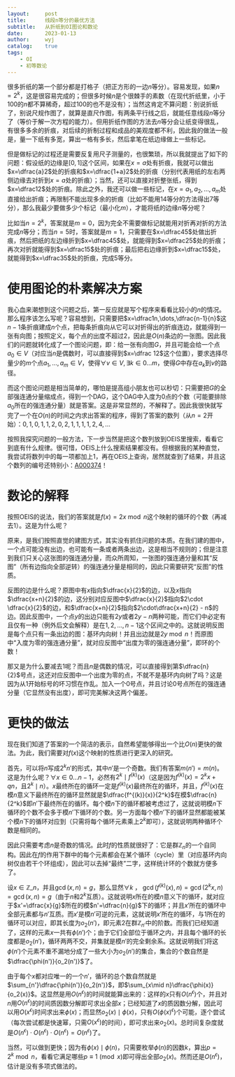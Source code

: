 ```yaml
---
layout:		post
title:		线段n等分的最优方法
subtitle:	从折纸到OI图论和数论
date:		2023-01-13
author:		wyj
catalog:	true
tags:
    - OI
    - 初等数论
---
```


很多折纸的第一个部分都是打格子（把正方形的一边$n$等分）。容易发现，如果$n=2^k$，这是很容易完成的；但很多时候$n$是个很棘手的素数（在现代折纸里，小于$100$的$n$都不算稀奇，超过$100$的也不是没有）；当然这肯定不算问题：别说折纸了，别说尺规作图了，就算是直尺作图，有两条平行线之后，就能任意线段$n$等分了（等价于解一次方程的能力）。但用折纸作图的方法去$n$等分会让纸变得很乱，有很多多余的折痕，对后续的折制过程和成品的美观度都不利，因此我的做法一般是，量一下纸有多宽，算出一格有多长，然后拿笔在纸边缘做上一些标记。

但是做标记的过程还是需要反复用尺子测量的，也很繁琐，所以我就提出了如下的问题：假设纸的边缘是$[0,1]$这个区间，如果在$x=a$处有折痕，我就可以做出$x=\dfrac{a}2$处的折痕和$x=\dfrac{1+a}2$处的折痕（分别代表用纸的左右两侧边缘去对折到$x=a$处的折痕）；当然，还可以直接对折整张纸，得到$x=\dfrac12$处的折痕。除此之外，我还可以做一些标记，在$x=a_1,a_2,\dots,a_m$处直接给出折痕；再限制不能出现多余的折痕（比如不能用$14$等分的方法得出$7$等分），那么我最少要做多少个标记（最小化$m$），才能将纸的边缘$n$等分呢？

比如当$n=2^k$，答案就是$m=0$，因为完全不需要做标记就能用对折再对折的方法完成$n$等分；而当$n=5$时，答案就是$m=1$，只需要在$x=\dfrac45$处做出折痕，然后把纸的左边缘折到$x=\dfrac45$处，就能得到$x=\dfrac25$处的折痕；再次对折就能得到$x=\dfrac15$处的折痕；最后把右边缘折到$x=\dfrac15$处，就能得到$x=\dfrac35$处的折痕，完成$5$等分。

# 使用图论的朴素解决方案

我心血来潮想到这个问题之后，第一反应就是写个程序来看看比较小的$n$的情况。那么程序该怎么写呢？容易想到，只需要把$x=\dfrac1n,\dots,\dfrac{n-1}{n}$这$n-1$条折痕建成$n$个点，把每条折痕向从它可以对折得出的折痕连边，就能得到一张有向图；按照定义，每个点的出度不超过$2$，因此是$O(n)$条边的一张图。因此我们的问题就转化成了一个图论问题，即：给一张有向图$G$，并且可能会给一个点$a_0\in V$（对应当$n$是偶数时，可以直接得到$x=\dfrac 12$这个位置），要求选择尽量少的$m$个点$a_1,\dots,a_m\in V$，使得$\forall v\in V,\exists k\in 0\dots m$，使得$G$中存在$a_k$到$v$的路径。

而这个图论问题是相当简单的，哪怕是提高组小朋友也可以秒切：只需要把$G$的全部强连通分量缩成点，得到一个DAG，这个DAG中入度为$0$点的个数（可能要排除$a_0$所在的强连通分量）就是答案。这是非常显然的，不解释了。因此我很快就写完了一个在$O(n)$的时间之内求出答案的程序，得到了答案的数列（从$n=2$开始）：$0,1,0,1,1,2,0,2,1,1,1,1,2,4,\dots$

按照我探究问题的一般方法，下一步当然是把这个数列放到OEIS里搜索，看看它到底有什么规律。很可惜，OEIS上什么搜索结果都没有。但根据我的某种直觉，我尝试将数列中的每一项都加上$1$，再在OEIS上查询，居然就查到了结果，并且这个数列的编号还特别小：[A000374](http://oeis.org/A000374)！

# 数论的解释

按照OEIS的说法，我们的答案就是$f(x)=2x\bmod n$这个映射的循环的个数（再减去1）。这是为什么呢？

原来，是我们按照直觉的建图方式，其实没有抓住问题的本质。在我们建的图中，一个点可能没有出边，也可能有一条或者两条出边，这是相当不规则的；但是注意到我们只关心这张图的强连通分量，而众所周知，一张图的强连通分量和其“反图”（所有边指向全部逆转）的强连通分量是相同的，因此只需要研究“反图”的性质。

反图的边是什么呢？原图中有$x$指向$\dfrac{x}{2}$的边，以及$x$指向$\dfrac{x+n}{2}$的边，这分别对应反图中$\dfrac{x}{2}$指向$2\cdot \dfrac{x}{2}$的边，和$\dfrac{x+n}{2}$指向$2\cdot\dfrac{x+n}{2} - n$的边。因此反图中，一个点$y$的出边只能有$2y$或者$2y-n$两种可能，而它们中必定有且仅有一种（例外后文会解释）是在$1,2,\dots, n-1$这个区间之中的。这就说明反图是每个点只有一条出边的图：基环内向树！并且出边就是$2y\bmod n$！而原图中“入度为零的强连通分量”，就对应反图中“出度为零的强连通分量”，即环的个数！

那又是为什么要减去$1$呢？而且$n$是偶数的情况，可以直接得到第$\dfrac{n}{2}$号点，这还对应反图中一个出度为零的点，不就不是基环内向树了吗？这是因为从$1$开始标号的坏习惯在作乱。加入一个$0$号点，并且讨论$0$号点所在的强连通分量（它显然没有出度），即可完美解决这两个偏差。

# 更快的做法

现在我们知道了答案的一个简洁的表示，自然希望能够得出一个比$O(n)$更快的做法。为此，我们需要对$f(x)$这个映射的性质进行更深入的研究。

首先，可以将$n$写成$2^kn'$的形式，其中$n'$是一个奇数。我们有答案$m(n')=m(n)$。这是为什么呢？$\forall x\in 0\dots n-1$，必然有$2^k\mid f^{(k)}(x)$（这是因为$f^{(k)}(x)=2^kx+qn$，且$2^k\mid n$）。$x$最终所在的循环一定是$f^{(k)}(x)$最终所在的循环，并且，$f^{(k)}(x)$在模$n$意义下最终所在的循环显然就是$\dfrac{f^{(k)}(x)}{2^k}$在模$\dfrac{n}{2^k}$即$n'$下最终所在的循环。每个模$n$下的循环都被考虑过了，这就说明模$n$下循环的个数不会多于模$n'$下循环的个数。另一方面每个模$n'$下的循环显然都能被某个模$n$下的循环对应到（只需将每个循环元素乘上$2^k$即可），这就说明两种循环个数是相同的。

因此只需要考虑$n$是奇数的情况。此时$f$的性质就很好了：它是群$\mathbb{Z}_n$的一个自同构。因此在$f$的作用下群中的每个元素都会在某个循环（cycle）里（对应基环内向树仅由若干个环组成），因此可以去掉“最终”二字，这样统计环的个数就方便多了。

设$x\in\mathbb{Z}\_n$，并且$\gcd(x,n)=g$，那么显然$\forall k$ ， $\gcd(f^{(k)}(x),n)=\gcd(2^kx,n)=\gcd(x,n)=g$（由于$n$和$2^k$互质）。这就说明$x$所在的模$n$意义下的循环，就对应于$x'=\dfrac{x}{g}$所在的模$n'=\dfrac{n}{g}$下的循环；并且$x'$所在的循环中全部元素都与$n'$互质。而$x'$是模$n'$可逆的元素，这就说明$x'$所在的循环，与$1$所在的循环可以对应，即其长度为$o_2(n')$，即元素$2$在群$\mathbb{Z}_{n'}$中的阶数。而我们已经知道了，这样的元素$x$一共有$\phi(n')$个；由于它们全部位于循环之内，并且每个循环的长度都是$o_2(n')$，循环两两不交，并集就是模$n'$的完全剩余系。这就说明我们将这$\phi(n')$个元素不重不漏地分成了一些大小为$o_2(n')$的集合，集合的个数自然是$\dfrac{\phi(n')}{o_2(n')}$了。

由于每个$x$都对应唯一的一个$n'$，循环的总个数自然就是$\sum_{n'}\dfrac{\phi(n')}{o_2(n')}$，即$\sum_{x\mid n}\dfrac{\phi(x)}{o_2(x)}$。这显然是用$O(n^\epsilon)$的时间就能算出来的：这样的$x$只有$O(n^\epsilon)$个，并且对$n$用$O(n^\epsilon)$的时间质因数分解即可求出全部$x$；已经知道了$x$的质因数分解，因此可以用$O(x^\epsilon)$时间求出来$\phi(x)$；而显然$o_2(x)\mid \phi(x)$，只有$O(\phi(x)^{\epsilon})$个可能，逐个尝试（每次尝试都是快速幂，只需$O(x^{\epsilon})$的时间），即可求出来$o_2(x)$。总时间复杂度就是$O(n^\epsilon)\cdot O(n^\epsilon)\cdot O(n^\epsilon)=O(n^\epsilon)$了。

当然，可以做到更快；因为有$\phi(x)\mid \phi(n)$，只需要枚举$\phi(n)$的因数$k$，算出$p=2^k\bmod n$，看看它满足哪些$p\equiv 1\pmod x$即可得出全部$o_2(x)$。然而还是$O(n^\epsilon)$，估计是没有多项式做法的。
